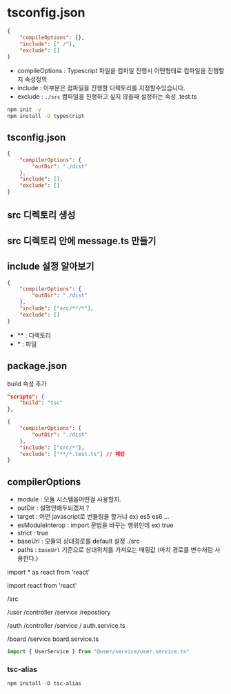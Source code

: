 # tsconfig.json

```json
{
    "compileOptions": {},
    "include": ["./"],
    "exclude": []
}
```

-   compileOptions : Typescript 파일을 컴파일 진행시 어떤형태로 컴파일을 진행할지 속성정의
-   include : 이부분은 컴파일을 진행할 디렉토리를 지정할수있습니다.
-   exclude : `./src` 컴파일을 진행하고 싶지 않을때 설정하는 속성 .test.ts

```sh
npm init -y
npm install -D typescript

```

## tsconfig.json

```json
{
    "compilerOptions": {
        "outDir": "./dist"
    },
    "include": [],
    "exclude": []
}
```

## src 디렉토리 생성

## src 디렉토리 안에 message.ts 만들기

## include 설정 알아보기

```json
{
    "compilerOptions": {
        "outDir": "./dist"
    },
    "include": ["src/**/*"],
    "exclude": []
}
```

-   \*\* : 디렉토리
-   \* : 파일

## package.json

build 속성 추가

```json
"scripts": {
    "build": "tsc"
},
```

```json
{
    "compilerOptions": {
        "outDir": "./dist"
    },
    "include": ["src/*"],
    "exclude": ["**/*.test.ts"] // 패턴
}
```

## compilerOptions

-   module : 모듈 시스템을어떤걸 사용할지.
-   outDir : 설명안해두되겠져 ?
-   target : 어떤 javascript로 번들링을 할거냐 ex) es5 es6 ...
-   esModuleInterop : import 문법을 바꾸는 행위인데 ex) true
-   strict : true
-   baseUrl : 모듈의 상대경로를 default 설정 ./src
-   paths : `baseUrl` 기준으로 상대위치를 가져오는 매핑값 (마치 경로를 변수처럼 사용한다.)

import \* as react from 'react'

import react from 'react'

/src

/user
/controller
/service
/repostiory

/auth
/controller
/service
/ auth.service.ts

/board
/service
board.service.ts

```ts
import { UserService } from "@user/service/user.service.ts"
```

### tsc-alias

```
npm install -D tsc-alias
```
